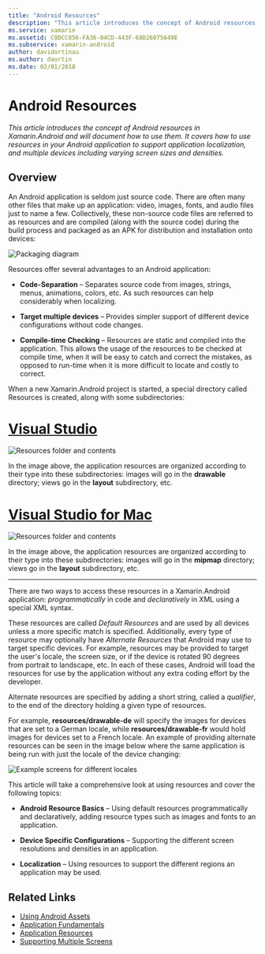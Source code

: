 ```yaml
---
title: "Android Resources"
description: "This article introduces the concept of Android resources in Xamarin.Android and will document how to use them. It covers how to use resources in your Android application to support application localization, and multiple devices including varying screen sizes and densities."
ms.service: xamarin
ms.assetid: C0DCC856-FA36-04CD-443F-68D26075649E
ms.subservice: xamarin-android
author: davidortinau
ms.author: daortin
ms.date: 02/01/2018
---
```


# Android Resources

_This article introduces the concept of Android resources in Xamarin.Android and will document how to use them. It covers how to use resources in your Android application to support application localization, and multiple devices including varying screen sizes and densities._

## Overview

An Android application is seldom just source code. There are often many other
files that make up an application: video, images, fonts, and audio files just to name a
few. Collectively, these non-source code files are referred to as resources and
are compiled (along with the source code) during the build process and packaged
as an APK for distribution and installation onto devices:

![Packaging diagram](images/packaging-diagram.png)

Resources offer several advantages to an Android application:

- **Code-Separation** &ndash; Separates source code from images,
   strings, menus, animations, colors, etc. As such resources can help
   considerably when localizing.

- **Target multiple devices** &ndash; Provides simpler support of
   different device configurations without code changes.

- **Compile-time Checking** &ndash; Resources are static and compiled
   into the application. This allows the usage of the resources to be
   checked at compile time, when it will be easy to catch and correct
   the mistakes, as opposed to run-time when it is more difficult to
   locate and costly to correct.

When a new Xamarin.Android project is started, a special directory called
Resources is created, along with some subdirectories:

# [Visual Studio](#tab/windows)

![Resources folder and contents](images/resources-folder-vs.png)

In the image above, the application resources are organized according
to their type into these subdirectories: images will go in the
**drawable** directory; views go in the **layout** subdirectory, etc.

# [Visual Studio for Mac](#tab/macos)

![Resources folder and contents](images/resources-folder-xs.png)

In the image above, the application resources are organized according
to their type into these subdirectories: images will go in the
**mipmap** directory; views go in the **layout** subdirectory, etc.

-----

There are two ways to access these resources in a Xamarin.Android
application: *programmatically* in code and *declaratively* in 
XML using a special XML syntax.

These resources are called *Default Resources* and are used by all
devices unless a more specific match is specified. Additionally, every
type of resource may optionally have *Alternate Resources* that Android
may use to target specific devices. For example, resources may be
provided to target the user's locale, the screen size, or if the
device is rotated 90 degrees from portrait to landscape, etc. In each
of these cases, Android will load the resources for use by the
application without any extra coding effort by the developer.

Alternate resources are specified by adding a short string, called a
*qualifier*, to the end of the directory holding a given type of
resources.

For example, **resources/drawable-de** will specify the images for devices
that are set to a German locale, while **resources/drawable-fr** would hold
images for devices set to a French locale. An example of providing
alternate resources can be seen in the image below where the same
application is being run with just the locale of the device changing:

![Example screens for different locales](images/localized-screenshots.png)

This article will take a comprehensive look at using resources and cover the following topics:

- **Android Resource Basics** &ndash; Using default resources
   programmatically and declaratively, adding resource types such as
   images and fonts to an application.

- **Device Specific Configurations** &ndash; Supporting the different
   screen resolutions and densities in an application.

- **Localization** &ndash; Using resources to support the different
   regions an application may be used.

## Related Links

- [Using Android Assets](~/android/app-fundamentals/resources-in-android/android-assets.md)
- [Application Fundamentals](https://developer.android.com/guide/topics/fundamentals.html)
- [Application Resources](https://developer.android.com/guide/topics/resources/index.html)
- [Supporting Multiple Screens](https://developer.android.com/guide/practices/screens_support.html)
